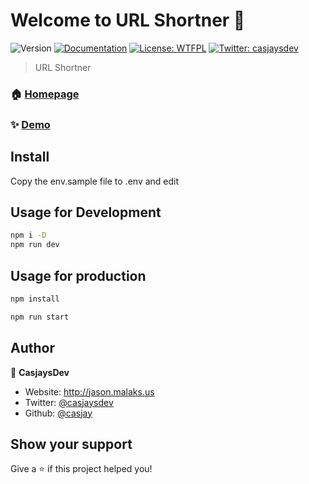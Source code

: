 # Welcome to URL Shortner 👋

![Version](https://img.shields.io/badge/version-1.0.0-blue.svg?cacheSeconds=2592000)
[![Documentation](https://img.shields.io/badge/documentation-yes-brightgreen.svg)](https://github.com/now-sh/url)
[![License: WTFPL](https://img.shields.io/badge/License-WTFPL-yellow.svg)](#)
[![Twitter: casjaysdev](https://img.shields.io/twitter/follow/casjaysdev.svg?style=social)](https://twitter.com/casjaysdev)

> URL Shortner

### 🏠 [Homepage](https://github.com/now-sh/url)

### ✨ [Demo](https://url.casjay.now.sh)

## Install  

Copy the env.sample file to .env and edit  
  

## Usage for Development  

```sh
npm i -D
npm run dev
```

## Usage for production  

```sh
npm install

npm run start
```

## Author

👤 **CasjaysDev**

* Website: <http://jason.malaks.us>
* Twitter: [@casjaysdev](https://twitter.com/casjaysdev)
* Github: [@casjay](https://github.com/casjay)

## Show your support

Give a ⭐️ if this project helped you!
